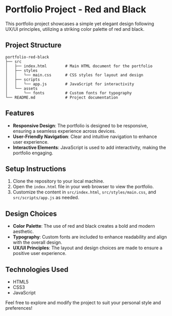 # Portfolio Project - Red and Black

This portfolio project showcases a simple yet elegant design following UX/UI principles, utilizing a striking color palette of red and black. 

## Project Structure

```
portfolio-red-black
├── src
│   ├── index.html        # Main HTML document for the portfolio
│   ├── styles
│   │   └── main.css      # CSS styles for layout and design
│   ├── scripts
│   │   └── app.js        # JavaScript for interactivity
│   └── assets
│       └── fonts         # Custom fonts for typography
└── README.md             # Project documentation
```

## Features

- **Responsive Design**: The portfolio is designed to be responsive, ensuring a seamless experience across devices.
- **User-Friendly Navigation**: Clear and intuitive navigation to enhance user experience.
- **Interactive Elements**: JavaScript is used to add interactivity, making the portfolio engaging.

## Setup Instructions

1. Clone the repository to your local machine.
2. Open the `index.html` file in your web browser to view the portfolio.
3. Customize the content in `src/index.html`, `src/styles/main.css`, and `src/scripts/app.js` as needed.

## Design Choices

- **Color Palette**: The use of red and black creates a bold and modern aesthetic.
- **Typography**: Custom fonts are included to enhance readability and align with the overall design.
- **UX/UI Principles**: The layout and design choices are made to ensure a positive user experience.

## Technologies Used

- HTML5
- CSS3
- JavaScript

Feel free to explore and modify the project to suit your personal style and preferences!